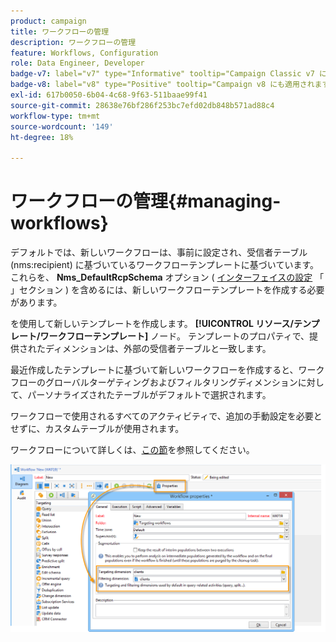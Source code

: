 ```yaml
---
product: campaign
title: ワークフローの管理
description: ワークフローの管理
feature: Workflows, Configuration
role: Data Engineer, Developer
badge-v7: label="v7" type="Informative" tooltip="Campaign Classic v7 に適用されます"
badge-v8: label="v8" type="Positive" tooltip="Campaign v8 にも適用されます"
exl-id: 617b0050-6b04-4c68-9f63-511baae99f41
source-git-commit: 28638e76bf286f253bc7efd02db848b571ad88c4
workflow-type: tm+mt
source-wordcount: '149'
ht-degree: 18%

---
```


# ワークフローの管理{#managing-workflows}



デフォルトでは、新しいワークフローは、事前に設定され、受信者テーブル (nms:recipient) に基づいているワークフローテンプレートに基づいています。 これらを、 **Nms_DefaultRcpSchema** オプション ( [インターフェイスの設定](../../configuration/using/configuring-the-interface.md) 「 」セクション ) を含めるには、新しいワークフローテンプレートを作成する必要があります。

を使用して新しいテンプレートを作成します。 **[!UICONTROL リソース/テンプレート/ワークフローテンプレート]** ノード。 テンプレートのプロパティで、提供されたディメンションは、外部の受信者テーブルと一致します。

最近作成したテンプレートに基づいて新しいワークフローを作成すると、ワークフローのグローバルターゲティングおよびフィルタリングディメンションに対して、パーソナライズされたテーブルがデフォルトで選択されます。

ワークフローで使用されるすべてのアクティビティで、追加の手動設定を必要とせずに、カスタムテーブルが使用されます。

ワークフローについて詳しくは、[この節](../../workflow/using/about-workflows.md)を参照してください。

![](assets/cfg_external_table_workflow.png)
